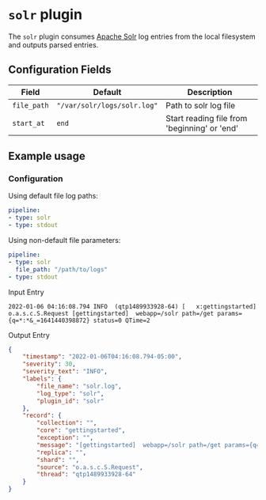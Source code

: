 # `solr` plugin

The `solr` plugin consumes [Apache Solr](https://solr.apache.org/) log entries from the local filesystem and outputs parsed entries.

## Configuration Fields

| Field       | Default                     | Description           |
|-------------|-----------------------------|-----------------------|
| `file_path` | `"/var/solr/logs/solr.log"` | Path to solr log file |
| `start_at` | `end` | Start reading file from 'beginning' or 'end' |                                                                                                                                                                                                                                                         |

## Example usage

### Configuration

Using default file log paths:

```yaml
pipeline:
- type: solr
- type: stdout

```

Using non-default file parameters:

```yaml
pipeline:
- type: solr
  file_path: "/path/to/logs"
- type: stdout

```

Input Entry
```log
2022-01-06 04:16:08.794 INFO  (qtp1489933928-64) [   x:gettingstarted] o.a.s.c.S.Request [gettingstarted]  webapp=/solr path=/get params={q=*:*&_=1641440398872} status=0 QTime=2
```

Output Entry

```json
{
    "timestamp": "2022-01-06T04:16:08.794-05:00",
    "severity": 30,
    "severity_text": "INFO",
    "labels": {
        "file_name": "solr.log",
        "log_type": "solr",
        "plugin_id": "solr"
    },
    "record": {
        "collection": "",
        "core": "gettingstarted",
        "exception": "",
        "message": "[gettingstarted]  webapp=/solr path=/get params={q=*:*\u0026_=1641440398872} status=0 QTime=2",
        "replica": "",
        "shard": "",
        "source": "o.a.s.c.S.Request",
        "thread": "qtp1489933928-64"
    }
}
```
